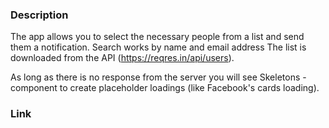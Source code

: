 ### Description

The app allows you to select the necessary people from a list and send them a notification. Search works by name and email address The list is downloaded from the API (https://reqres.in/api/users).

As long as there is no response from the server you will see Skeletons - component to create placeholder loadings (like Facebook's cards loading). 

### Link

